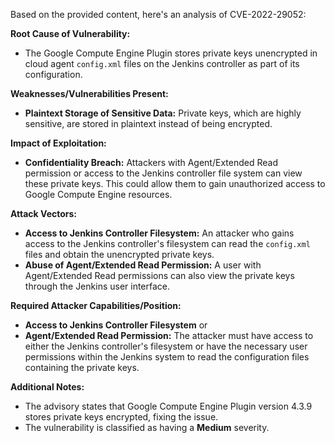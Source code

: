 Based on the provided content, here's an analysis of CVE-2022-29052:

**Root Cause of Vulnerability:**

- The Google Compute Engine Plugin stores private keys unencrypted in cloud agent `config.xml` files on the Jenkins controller as part of its configuration.

**Weaknesses/Vulnerabilities Present:**

- **Plaintext Storage of Sensitive Data:** Private keys, which are highly sensitive, are stored in plaintext instead of being encrypted.

**Impact of Exploitation:**

- **Confidentiality Breach:** Attackers with Agent/Extended Read permission or access to the Jenkins controller file system can view these private keys. This could allow them to gain unauthorized access to Google Compute Engine resources.

**Attack Vectors:**

- **Access to Jenkins Controller Filesystem:** An attacker who gains access to the Jenkins controller's filesystem can read the `config.xml` files and obtain the unencrypted private keys.
- **Abuse of Agent/Extended Read Permission:** A user with Agent/Extended Read permissions can also view the private keys through the Jenkins user interface.

**Required Attacker Capabilities/Position:**

- **Access to Jenkins Controller Filesystem** or
- **Agent/Extended Read Permission:** The attacker must have access to either the Jenkins controller's filesystem or have the necessary user permissions within the Jenkins system to read the configuration files containing the private keys.

**Additional Notes:**

- The advisory states that Google Compute Engine Plugin version 4.3.9 stores private keys encrypted, fixing the issue.
- The vulnerability is classified as having a **Medium** severity.